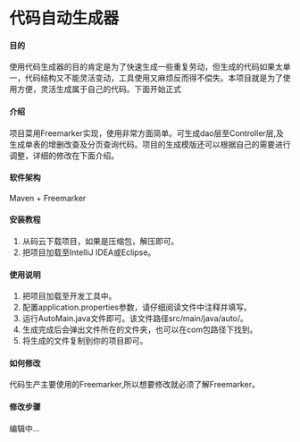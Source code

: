 # 代码自动生成器
#### 目的
使用代码生成器的目的肯定是为了快速生成一些重复劳动，但生成的代码如果太单一，代码结构又不能灵活变动，工具使用又麻烦反而得不偿失。本项目就是为了使用方便，灵活生成属于自己的代码。下面开始正式

#### 介绍
项目菜用Freemarker实现，使用非常方面简单。可生成dao层至Controller层,及生成单表的增删改查及分页查询代码。项目的生成模版还可以根据自己的需要进行调整，详细的修改在下面介绍。

#### 软件架构
Maven + Freemarker

#### 安装教程
1. 从码云下载项目，如果是压缩包，解压即可。
2. 把项目加载至IntelliJ IDEA或Eclipse。

#### 使用说明
1.  把项目加载至开发工具中。
2.  配置application.properties参数，请仔细阅读文件中注释并填写。
3.  运行AutoMain.java文件即可。该文件路径src/main/java/auto/。
4.  生成完成后会弹出文件所在的文件夹，也可以在com包路径下找到。
5.  将生成的文件复制到你的项目即可。

#### 如何修改
代码生产主要使用的Freemarker,所以想要修改就必须了解Freemarker。
#### 修改步骤
编辑中...